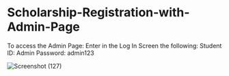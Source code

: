 # Scholarship-Registration-with-Admin-Page

To access the Admin Page:
Enter in the Log In Screen the following:
Student ID: Admin
Password: admin123

![Screenshot (127)](https://github.com/user-attachments/assets/ea01515c-9503-496c-a335-cc4db5dd1b5a)
